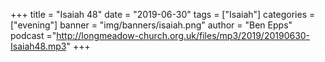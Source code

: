 +++
title = "Isaiah 48"
date = "2019-06-30"
tags = ["Isaiah"]
categories = ["evening"]
banner = "img/banners/isaiah.png"
author = "Ben Epps"
podcast ="http://longmeadow-church.org.uk/files/mp3/2019/20190630-Isaiah48.mp3"
+++
